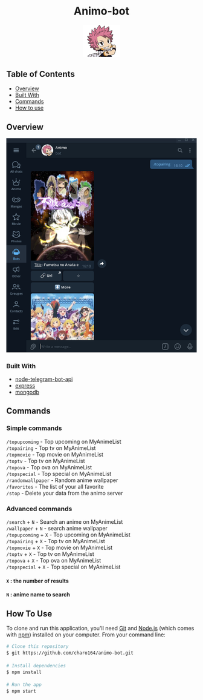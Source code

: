 <h1 align="center">Animo-bot</h1>

<div align="center">
<img src="./src/assets/bot_pic.png" width="100"/>
</div>

## Table of Contents
- [Overview](#overview)
- [Built With](#built-with)
- [Commands](#Commands)
- [How to use](#how-to-use)

## Overview

![screenshot](./src/assets/overview.jpg)

### Built With

- [node-telegram-bot-api](https://github.com/yagop/node-telegram-bot-api/)
- [express](https://expressjs.com/)
- [mongodb](https://mongoosejs.com/docs)

## Commands

### Simple commands

<code>/topupcoming</code> - Top upcoming on MyAnimeList <br/>
<code>/topairing</code> - Top tv on MyAnimeList <br/>
<code>/topmovie</code> - Top movie on MyAnimeList <br/>
<code>/toptv</code> - Top tv on MyAnimeList <br/>
<code>/topova</code> - Top ova on MyAnimeList  <br/>
<code>/topspecial</code> - Top special on MyAnimeList <br/>
<code>/randomwallpaper</code> - Random anime wallpaper <br/> 
<code>/favorites</code> - The list of your all favorite<br/>
<code>/stop</code> - Delete your data from the animo server<br/>

### Advanced commands
<code>/search</code> + <code>N</code> - Search an anime on MyAnimeList<br/>
<code>/wallpaper</code> + <code>N</code> - search anime wallpaper <br/> 
<code>/topupcoming</code> + <code>X</code> - Top upcoming on MyAnimeList <br/>
<code>/topairing</code> + <code>X</code> - Top tv on MyAnimeList <br/>
<code>/topmovie</code> + <code>X</code> - Top movie on MyAnimeList <br/>
<code>/toptv</code> + <code>X</code> - Top tv on MyAnimeList <br/>
<code>/topova</code> + <code>X</code> - Top ova on MyAnimeList  <br/>
<code>/topspecial</code> + <code>X</code> - Top special on MyAnimeList <br/>

#### <code>X</code> : the number of results

#### <code>N</code> : anime name to search

## How To Use
To clone and run this application, you'll need [Git](https://git-scm.com) and [Node.js](https://nodejs.org/en/download/) (which comes with [npm](http://npmjs.com)) installed on your computer. From your command line:

```bash
# Clone this repository
$ git https://github.com/charo164/animo-bot.git

# Install dependencies
$ npm install

# Run the app
$ npm start
```